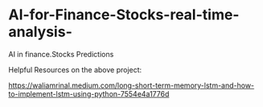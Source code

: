 # AI-for-Finance-Stocks-real-time-analysis-
AI in finance.Stocks Predictions


Helpful Resources on the above project:

https://waliamrinal.medium.com/long-short-term-memory-lstm-and-how-to-implement-lstm-using-python-7554e4a1776d
